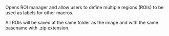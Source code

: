Opens ROI manager and allow users to define multiple regions (ROIs) to be used as labels for other macros.

All ROIs will be saved at the same folder as the image and with the same basename with .zip extension.
